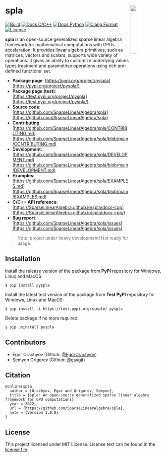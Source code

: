 # spla <img align="right" width="20%" src="https://github.com/SparseLinearAlgebra/spla/raw/main/docs/logos/spla-logo.png?raw=true&sanitize=true">

[![Build](https://github.com/SparseLinearAlgebra/spla/actions/workflows/build.yml/badge.svg?branch=main)](https://github.com/SparseLinearAlgebra/spla/actions/workflows/build.yml)
[![Docs C/C++](https://github.com/SparseLinearAlgebra/spla/actions/workflows/docs-cpp.yml/badge.svg?branch=main)](https://SparseLinearAlgebra.github.io/spla/docs-cpp/)
[![Docs Python](https://github.com/SparseLinearAlgebra/spla/actions/workflows/docs-python.yml/badge.svg?branch=main)](https://SparseLinearAlgebra.github.io/spla/docs-python/)
[![Clang Format](https://github.com/SparseLinearAlgebra/spla/actions/workflows/clang-format.yml/badge.svg?branch=main)](https://github.com/SparseLinearAlgebra/spla/actions/workflows/clang-format.yml)
[![License](https://img.shields.io/badge/license-MIT-blue)](https://github.com/SparseLinearAlgebra/spla/blob/master/LICENSE.md)

**spla** is an open-source generalized sparse linear algebra framework for mathematical computations with GPUs
acceleration. It provides linear algebra primitives, such as matrices, vectors and scalars, supports wide variety of
operations. It gives an ability to customize underlying values types treatment and parametrise operations using rich
pre-defined functions' set.

- **Package page**:
  [https://pypi.org/project/pyspla](https://pypi.org/project/pyspla/)
- **Package page (test)**:
  [https://test.pypi.org/project/pyspla](https://test.pypi.org/project/pyspla/)
- **Source code**:
  [https://github.com/SparseLinearAlgebra/spla](https://github.com/SparseLinearAlgebra/spla)
- **Contributing**:
  [https://github.com/SparseLinearAlgebra/spla/CONTRIBUTING.md](https://github.com/SparseLinearAlgebra/spla/blob/main/CONTRIBUTING.md)
- **Development**:
  [https://github.com/SparseLinearAlgebra/spla/DEVELOPMENT.md](https://github.com/SparseLinearAlgebra/spla/blob/main/DEVELOPMENT.md)
- **Examples**:
  [https://github.com/SparseLinearAlgebra/spla/EXAMPLES.md](https://github.com/SparseLinearAlgebra/spla/blob/main/EXAMPLES.md)
- **C/C++ API reference**:
  [https://SparseLinearAlgebra.github.io/spla/docs-cpp](https://SparseLinearAlgebra.github.io/spla/docs-cpp/)
- **Bug report**:
  [https://github.com/SparseLinearAlgebra/spla/issues](https://github.com/SparseLinearAlgebra/spla/issues)

> Note: project under heavy development! Not ready for usage.

## Installation

Install the release version of the package from **PyPI** repository for Windows, Linux and MacOS:

```shell
$ pip install pyspla
```

Install the latest test version of the package from **Test PyPI** repository for Windows, Linux and MacOS:

```shell
$ pip install -i https://test.pypi.org/simple/ pyspla
```

Delete package if no more required:

```shell
$ pip uninstall pyspla
```

## Contributors

- Egor Orachyov (Github: [@EgorOrachyov](https://github.com/EgorOrachyov))
- Semyon Grigorev (Github: [@gsvgit](https://github.com/gsvgit))

## Citation

```ignorelang
@online{spla,
  author = {Orachyov, Egor and Grigorev, Semyon},
  title = {spla: An open-source generalized sparse linear algebra framework for GPU computations},
  year = 2022,
  url = {https://github.com/SparseLinearAlgebra/spla},
  note = {Version 1.0.0}
}
```

## License

This project licensed under MIT License. License text can be found in the
[license file](https://github.com/SparseLinearAlgebra/spla/blob/master/LICENSE.md).